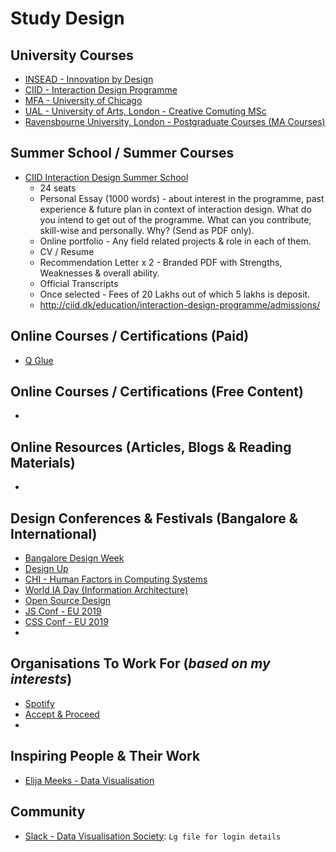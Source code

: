 # Study Design


## University Courses

- [INSEAD - Innovation by Design](https://www.insead.edu/executive-education/digital-transformation-innovation/innovation-design)
- [CIID - Interaction Design Programme](http://ciid.dk/education/interaction-design-programme/)
- [MFA - University of Chicago](https://dova.uchicago.edu/graduate)
- [UAL - University of Arts, London - Creative Comuting MSc](https://www.arts.ac.uk/creative-computing-institute)
- [Ravensbourne University, London - Postgraduate Courses (MA Courses)](https://www.ravensbourne.ac.uk/study-here/courses/)

## Summer School / Summer Courses

- [CIID Interaction Design Summer School](http://ciid.dk/education/summer-school/)
  * 24 seats
  * Personal Essay (1000 words) - about interest in the programme, past experience & future plan in context of interaction design. What do you intend to get out of the programme. What can you contribute, skill-wise and personally. Why? (Send as PDF only).
  * Online portfolio - Any field related projects & role in each of them.
  * CV / Resume
  * Recommendation Letter x 2 - Branded PDF with Strengths, Weaknesses & overall ability.
  * Official Transcripts
  * Once selected - Fees of 20 Lakhs out of which 5 lakhs is deposit.
  * http://ciid.dk/education/interaction-design-programme/admissions/


## Online Courses / Certifications (Paid)

- [Q Glue](https://www.q-glue.com/#courses)


## Online Courses / Certifications (Free Content)

- []()


## Online Resources (Articles, Blogs & Reading Materials)

- []()


## Design Conferences & Festivals (Bangalore & International)

- [Bangalore Design Week](http://www.blrdesignweek.com/)
- [Design Up](https://designup.io/)
- [CHI - Human Factors in Computing Systems](http://chi2019.acm.org/)
- [World IA Day (Information Architecture)](https://www.worldiaday.org/)
- [Open Source Design](https://opensourcedesign.net/)
- [JS Conf - EU 2019](https://2019.jsconf.eu/)
- [CSS Conf - EU 2019](https://2019.cssconf.eu/)
- []()

## Organisations To Work For (_based on my interests_)

- [Spotify](spotify.com)
- [Accept & Proceed](https://www.acceptandproceed.com/)
- []()


## Inspiring People & Their Work

- [Elija Meeks - Data Visualisation](http://elijahmeeks.com/)

## Community

- [Slack - Data Visualisation Society](https://datavizsociety.slack.com/): `Lg file for login details`
